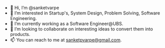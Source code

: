 - 👋 Hi, I’m @sanketvarpe
- 👀 I’m interested in Startup's, System Design, Problem Solving, Software Engineering.
- 🌱 I’m currently working as a Software Engineer@UBS.
- 💞️ I’m looking to collaborate on interesting ideas to convert them into products.
- 📫 You can reach to me at sanketpvarpe@gmail.com.

<!---
sanketvarpe/sanketvarpe is a ✨ special ✨ repository because its `README.md` (this file) appears on your GitHub profile.
You can click the Preview link to take a look at your changes.
--->
